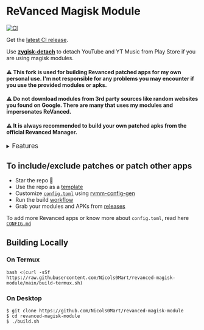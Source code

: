 # ReVanced Magisk Module
[![CI](https://github.com/Nicols0Mart/revanced-magisk-module/actions/workflows/ci.yml/badge.svg?event=schedule)](https://github.com/Nicols0Mart/revanced-magisk-module/actions/workflows/ci.yml)

Get the [latest CI release](https://github.com/Nicols0Mart/revanced-magisk-module/releases).

Use [**zygisk-detach**](https://github.com/j-hc/zygisk-detach) to detach YouTube and YT Music from Play Store if you are using magisk modules. 

#### ⚠️ This fork is used for building Revanced patched apps for my own personal use. I'm not responsible for any problems you may encounter if you use the provided modules or apks.
#### ⚠️ Do not download modules from 3rd party sources like random websites you found on Google. There are many that uses my modules and impersonates ReVanced. 
#### ⚠️ It is always recommended to build your own patched apks from the official Revanced Manager.

<details><summary><big>Features</big></summary>
<ul>
 <li>Support all present and future ReVanced and <a href="https://github.com/inotia00/revanced-patches">ReVanced Extended</a> apps</li>
 <li> Can build Magisk modules and non-root APKs</li>
 <li> Updated daily with the latest versions of apps and patches</li>
 <li> Optimize APKs and modules for size</li>
 <li> Modules</li>
    <ul>
     <li> recompile invalidated odex for faster usage</li>
     <li> receive updates from Magisk app</li>
     <li> do not break safetynet or trigger root detections</li>
     <li> handle installation of the correct version of the stock app and all that</li>
     <li> support Magisk and KernelSU</li>
    </ul>
</ul>
Note that the <a href="../../actions/workflows/ci.yml">CI workflow</a> is scheduled to build the modules and APKs everyday using GitHub Actions if there is a change in ReVanced patches. You may want to disable it.
</details>



## To include/exclude patches or patch other apps

 * Star the repo :eyes:
 * Use the repo as a [template](https://github.com/new?template_name=revanced-magisk-module&template_owner=Nicols0Mart)
 * Customize [`config.toml`](./config.toml) using [rvmm-config-gen](https://j-hc.github.io/rvmm-config-gen/)
 * Run the build [workflow](../../actions/workflows/build.yml)
 * Grab your modules and APKs from [releases](../../releases)

To add more Revanced apps or know more about `config.toml`, read here [`CONFIG.md`](./CONFIG.md)


## Building Locally
### On Termux
```console
bash <(curl -sSf https://raw.githubusercontent.com/Nicols0Mart/revanced-magisk-module/main/build-termux.sh)
```

### On Desktop
```console
$ git clone https://github.com/Nicols0Mart/revanced-magisk-module
$ cd revanced-magisk-module
$ ./build.sh
```
